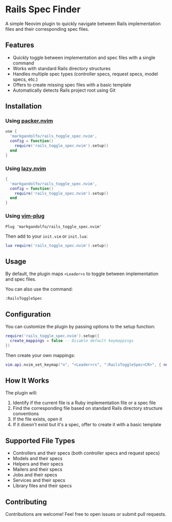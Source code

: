 # Rails Spec Finder

A simple Neovim plugin to quickly navigate between Rails implementation files and their corresponding spec files.

## Features

- Quickly toggle between implementation and spec files with a single command
- Works with standard Rails directory structures
- Handles multiple spec types (controller specs, request specs, model specs, etc.)
- Offers to create missing spec files with a basic template
- Automatically detects Rails project root using Git

## Installation

### Using [packer.nvim](https://github.com/wbthomason/packer.nvim)

```lua
use {
  'markgandolfo/rails_toggle_spec.nvim',
  config = function()
    require('rails_toggle_spec.nvim').setup()
  end
}
```

### Using [lazy.nvim](https://github.com/folke/lazy.nvim)

```lua
{
  'markgandolfo/rails_toggle_spec.nvim',
  config = function()
    require('rails_toggle_spec.nvim').setup()
  end
}
```

### Using [vim-plug](https://github.com/junegunn/vim-plug)

```vim
Plug 'markgandolfo/rails_toggle_spec.nvim'
```

Then add to your `init.vim` or `init.lua`:

```lua
lua require('rails_toggle_spec.nvim').setup()
```

## Usage

By default, the plugin maps `<Leader>s` to toggle between implementation and spec files.

You can also use the command:

```
:RailsToggleSpec
```

## Configuration

You can customize the plugin by passing options to the setup function:

```lua
require('rails_toggle_spec.nvim').setup({
  create_mappings = false -- Disable default keymappings
})
```

Then create your own mappings:

```lua
vim.api.nvim_set_keymap("n", "<Leader>rs", ":RailsToggleSpec<CR>", { noremap = true, silent = true })
```

## How It Works

The plugin will:

1. Identify if the current file is a Ruby implementation file or a spec file
2. Find the corresponding file based on standard Rails directory structure conventions
3. If the file exists, open it
4. If it doesn't exist but it's a spec, offer to create it with a basic template

## Supported File Types

- Controllers and their specs (both controller specs and request specs)
- Models and their specs
- Helpers and their specs
- Mailers and their specs
- Jobs and their specs
- Services and their specs
- Library files and their specs

## Contributing

Contributions are welcome! Feel free to open issues or submit pull requests.
